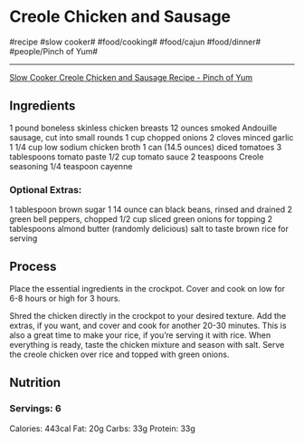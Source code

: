 # Creole Chicken and Sausage
#recipe #slow cooker# #food/cooking# #food/cajun #food/dinner# #people/Pinch of Yum#
- - - -
[Slow Cooker Creole Chicken and Sausage Recipe - Pinch of Yum](http://pinchofyum.com/slow-cooker-creole-chicken-sausage)

## Ingredients
1 pound boneless skinless chicken breasts
12 ounces smoked Andouille sausage, cut into small rounds
1 cup chopped onions
2 cloves minced garlic
1 1/4 cup low sodium chicken broth
1 can (14.5 ounces) diced tomatoes
3 tablespoons tomato paste
1/2 cup tomato sauce
2 teaspoons Creole seasoning
1/4 teaspoon cayenne
### Optional Extras:
1 tablespoon brown sugar
1 14 ounce can black beans, rinsed and drained
2 green bell peppers, chopped
1/2 cup sliced green onions for topping
2 tablespoons almond butter (randomly delicious)
salt to taste
brown rice for serving

## Process
Place the essential ingredients in the crockpot. Cover and cook on low for 6-8 hours or high for 3 hours.

Shred the chicken directly in the crockpot to your desired texture. Add the extras, if you want, and cover and cook for another 20-30 minutes. This is also a great time to make your rice, if you’re serving it with rice. When everything is ready, taste the chicken mixture and season with salt. Serve the creole chicken over rice and topped with green onions.

## Nutrition
### Servings: 6
Calories: 443cal
Fat: 20g
Carbs: 33g
Protein: 33g